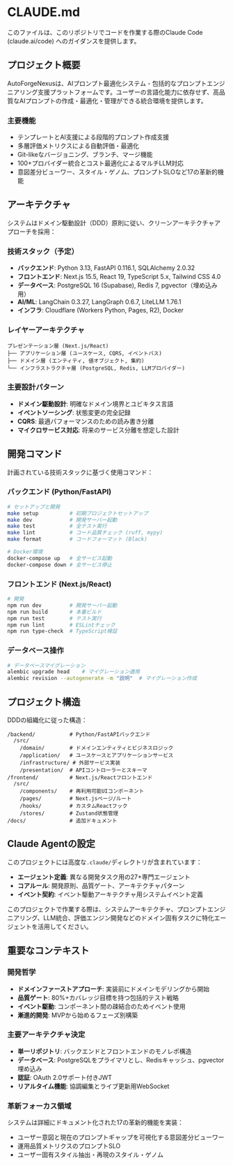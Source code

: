 # CLAUDE.md

このファイルは、このリポジトリでコードを作業する際のClaude Code (claude.ai/code) へのガイダンスを提供します。

## プロジェクト概要

AutoForgeNexusは、AIプロンプト最適化システム - 包括的なプロンプトエンジニアリング支援プラットフォームです。ユーザーの言語化能力に依存せず、高品質なAIプロンプトの作成・最適化・管理ができる統合環境を提供します。

### 主要機能
- テンプレートとAI支援による段階的プロンプト作成支援
- 多層評価メトリクスによる自動評価・最適化
- Git-likeなバージョニング、ブランチ、マージ機能
- 100+プロバイダー統合とコスト最適化によるマルチLLM対応
- 意図差分ビューワー、スタイル・ゲノム、プロンプトSLOなど17の革新的機能

## アーキテクチャ

システムはドメイン駆動設計（DDD）原則に従い、クリーンアーキテクチャアプローチを採用：

### 技術スタック（予定）
- **バックエンド**: Python 3.13, FastAPI 0.116.1, SQLAlchemy 2.0.32
- **フロントエンド**: Next.js 15.5, React 19, TypeScript 5.x, Tailwind CSS 4.0
- **データベース**: PostgreSQL 16 (Supabase), Redis 7, pgvector（埋め込み用）
- **AI/ML**: LangChain 0.3.27, LangGraph 0.6.7, LiteLLM 1.76.1
- **インフラ**: Cloudflare (Workers Python, Pages, R2), Docker

### レイヤーアーキテクチャ
```
プレゼンテーション層 (Next.js/React)
├── アプリケーション層 (ユースケース, CQRS, イベントバス)
├── ドメイン層 (エンティティ, 値オブジェクト, 集約)
└── インフラストラクチャ層 (PostgreSQL, Redis, LLMプロバイダー)
```

### 主要設計パターン
- **ドメイン駆動設計**: 明確なドメイン境界とユビキタス言語
- **イベントソーシング**: 状態変更の完全記録
- **CQRS**: 最適パフォーマンスのための読み書き分離
- **マイクロサービス対応**: 将来のサービス分離を想定した設計

## 開発コマンド

計画されている技術スタックに基づく使用コマンド：

### バックエンド (Python/FastAPI)
```bash
# セットアップと開発
make setup          # 初期プロジェクトセットアップ
make dev            # 開発サーバー起動
make test           # 全テスト実行
make lint           # コード品質チェック (ruff, mypy)
make format         # コードフォーマット (Black)

# Docker環境
docker-compose up   # 全サービス起動
docker-compose down # 全サービス停止
```

### フロントエンド (Next.js/React)
```bash
# 開発
npm run dev         # 開発サーバー起動
npm run build       # 本番ビルド
npm run test        # テスト実行
npm run lint        # ESLintチェック
npm run type-check  # TypeScript検証
```

### データベース操作
```bash
# データベースマイグレーション
alembic upgrade head    # マイグレーション適用
alembic revision --autogenerate -m "説明"  # マイグレーション作成
```

## プロジェクト構造

DDDの組織化に従った構造：
```
/backend/           # Python/FastAPIバックエンド
  /src/
    /domain/        # ドメインエンティティとビジネスロジック
    /application/   # ユースケースとアプリケーションサービス
    /infrastructure/ # 外部サービス実装
    /presentation/  # APIコントローラーとスキーマ
/frontend/          # Next.js/Reactフロントエンド
  /src/
    /components/    # 再利用可能UIコンポーネント
    /pages/         # Next.jsページ/ルート
    /hooks/         # カスタムReactフック
    /stores/        # Zustand状態管理
/docs/              # 追加ドキュメント
```

## Claude Agentの設定

このプロジェクトには高度な`.claude/`ディレクトリが含まれています：
- **エージェント定義**: 異なる開発タスク用の27+専門エージェント
- **コアルール**: 開発原則、品質ゲート、アーキテクチャパターン
- **イベント契約**: イベント駆動アーキテクチャ用システムイベント定義

このプロジェクトで作業する際は、システムアーキテクチャ、プロンプトエンジニアリング、LLM統合、評価エンジン開発などのドメイン固有タスクに特化エージェントを活用してください。

## 重要なコンテキスト

### 開発哲学
- **ドメインファーストアプローチ**: 実装前にドメインモデリングから開始
- **品質ゲート**: 80%+カバレッジ目標を持つ包括的テスト戦略
- **イベント駆動**: コンポーネント間の疎結合のためイベント使用
- **漸進的開発**: MVPから始めるフェーズ別構築

### 主要アーキテクチャ決定
- **単一リポジトリ**: バックエンドとフロントエンドのモノレポ構造
- **データベース**: PostgreSQLをプライマリとし、Redisキャッシュ、pgvector埋め込み
- **認証**: OAuth 2.0サポート付きJWT
- **リアルタイム機能**: 協調編集とライブ更新用WebSocket

### 革新フォーカス領域
システムは詳細にドキュメント化された17の革新的機能を実装：
- ユーザー意図と現在のプロンプトギャップを可視化する意図差分ビューワー
- 運用品質メトリクスのプロンプトSLO
- ユーザー固有スタイル抽出・再現のスタイル・ゲノム